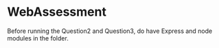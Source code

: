 # WebAssessment

Before running the Question2 and Question3, do have Express and node modules in the folder.
